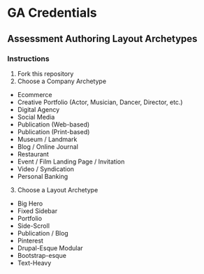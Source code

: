 # GA Credentials
## Assessment Authoring Layout Archetypes

### Instructions

1. Fork this repository
2. Choose a Company Archetype
  * Ecommerce
  * Creative Portfolio (Actor, Musician, Dancer, Director, etc.)
  * Digital Agency
  * Social Media
  * Publication (Web-based)
  * Publication (Print-based)
  * Museum / Landmark
  * Blog / Online Journal
  * Restaurant
  * Event / Film Landing Page / Invitation
  * Video / Syndication
  * Personal Banking
3. Choose a Layout Archetype
  * Big Hero
  * Fixed Sidebar
  * Portfolio
  * Side-Scroll
  * Publication / Blog
  * Pinterest
  * Drupal-Esque Modular
  * Bootstrap-esque
  * Text-Heavy
